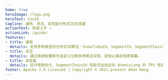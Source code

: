 ```yaml
---
home: true
heroImage: /logo.png
heroText: CosId
tagline: 通用、灵活、高性能分布式ID生成器
actionText: 快速上手 →
actionLink: /guide/
features:
- title: 通用
  details: 支持多种类型的分布式ID算法：SnowflakeId、SegmentId、SegmentChainId。 并且支持多种号段分发器、机器号分发器。
- title: 灵活
  details: 通过简单配置即可自定义切换多种算法实现，定制以满足场景需要。
- title: 高性能
  details: 设计极致优化，SegmentChainId 性能可达到近似 AtomicLong 的 TPS 性能:12743W+/s。
footer: Apache 2.0 Licensed | Copyright © 2021-present Ahoo Wang
---
```

